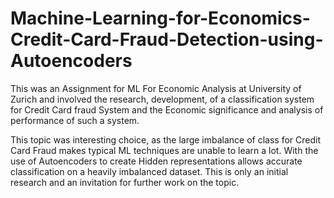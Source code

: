 # Machine-Learning-for-Economics-Credit-Card-Fraud-Detection-using-Autoencoders

This was an Assignment for ML For Economic Analysis at University of Zurich and involved the research, development, of a classification system for Credit Card fraud System and the Economic significance and analysis of performance of such a system.

This topic was interesting choice, as the large imbalance of class for Credit Card Fraud makes typical ML techniques are unable to learn a lot. With the use of Autoencoders to create Hidden representations allows accurate classification on a heavily imbalanced dataset. This is only an initial research and an invitation for further work on the topic.
